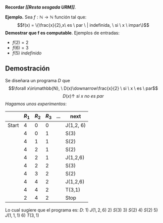 **Recordar _[[Resta sesgada URM]]_**.

**Ejemplo.** Sea $f:\mathbb{N}\to\mathbb{N}$ función tal que: $$f(x) = \{\frac{x}{2},x\ es \ par \ | indefinida, \ si \ x \ impar\}$$
**Demostrar que f es computable**.
Ejemplos de entradas:
- $f(2)=2$
- $f(6)=3$
- $f(5) \ indefinido$
## Demostración
Se diseñara un programa $D$  que $$\forall x\in\mathbb{N}, \ D(x)\downarrow\frac{x}{2} \ si \ x \ es \ par$$$$D(x)\uparrow \ si \ x \ no \ es \ par$$
*Hagamos unos experimentos*:

|       | $R_1$ | $R_2$ | $R_3$ | $...$ | next      |
| ----- | ----- | ----- | ----- | ----- | --------- |
| Start | 4     | 0     | 0     |       | J(1,2, 6) |
|       | 4     | 0     | 1     |       | S(3)      |
|       | 4     | 1     | 1     |       | S(2)      |
|       | 4     | 2     | 1     |       | S(2)      |
|       | 4     | 2     | 1     |       | J(1,2,6)  |
|       | 4     | 2     | 2     |       | S(3)      |
|       | 4     | 3     | 2     |       | S(2)      |
|       | 4     | 4     | 2     |       | J(1,2,6)  |
|       | 4     | 4     | 2     |       | T(3,1)    |
|       | 2     | 4     | 2     |       | Stop      |
Lo cual sugiere que el programa es:
$D$: 1) $J(1,2,6)$
2) $S(3)$
3) $S(2)$
4) $S(2)$
5) $J(1,1,1)$
6) $T(3,1)$